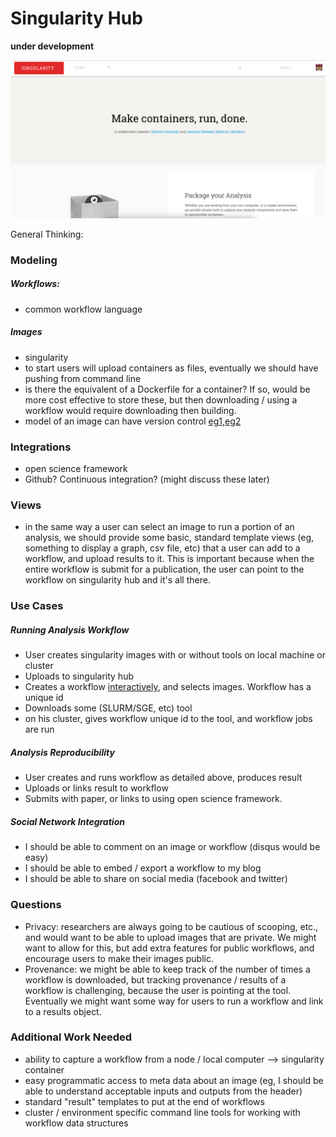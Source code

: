 # Singularity Hub

**under development**

![img/singularity-hub.png](img/singularity-hub.png)

General Thinking:

### Modeling

##### Workflows:

 - common workflow language

##### Images 
 - singularity
 - to start users will upload containers as files, eventually we should have pushing from command line
 - is there the equivalent of a Dockerfile for a container? If so, would be more cost effective to store these, but then downloading / using a workflow would require downloading then building.
 - model of an image can have version control [eg1](https://pypi.python.org/pypi/django-versioning),[eg2](https://django-reversion.readthedocs.io/en/stable/)

### Integrations
 - open science framework
 - Github? Continuous integration? (might discuss these later)

### Views

- in the same way a user can select an image to run a portion of an analysis, we should provide some basic, standard template views (eg, something to display a graph, csv file, etc) that a user can add to a workflow, and upload results to it. This is important because when the entire workflow is submit for a publication, the user can point to the workflow on singularity hub and it's all there.

### Use Cases

##### Running Analysis Workflow

- User creates singularity images with or without tools on local machine or cluster
- Uploads to singularity hub
- Creates a workflow [interactively](http://www.jointjs.com/demos/devs), and selects images. Workflow has a unique id
- Downloads some (SLURM/SGE, etc) tool
- on his cluster, gives workflow unique id to the tool, and workflow jobs are run

##### Analysis Reproducibility

- User creates and runs workflow as detailed above, produces result
- Uploads or links result to workflow
- Submits with paper, or links to using open science framework.

##### Social Network Integration

- I should be able to comment on an image or workflow (disqus would be easy)
- I should be able to embed / export a workflow to my blog
- I should be able to share on social media (facebook and twitter)


### Questions
- Privacy: researchers are always going to be cautious of scooping, etc., and would want to be able to upload images that are private. We might want to allow for this, but add extra features for public workflows, and encourage users to make their images public.
- Provenance: we might be able to keep track of the number of times a workflow is downloaded, but tracking provenance / results of a workflow is challenging, because the user is pointing at the tool. Eventually we might want some way for users to run a workflow and link to a results object.


### Additional Work Needed
- ability to capture a workflow from a node / local computer --> singularity container
- easy programmatic access to meta data about an image (eg, I should be able to understand acceptable inputs and outputs from the header)
- standard "result" templates to put at the end of workflows
- cluster / environment specific command line tools for working with workflow data structures
